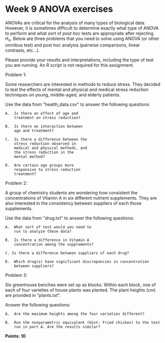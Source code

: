 # Week 9 ANOVA exercises

ANOVAs are critical for the analysis of many types of biological data. However, it is sometimes difficult to determine exactly what type of ANOVA to perform and what sort of *post hoc* tests are appropriate after rejecting H<sub>o</sub>. Below are three problems that you need to solve using ANOVA (or other omnibus test) and post hoc analysis (pairwise comparisons, linear contrasts, etc...). 

Please provide your results and interpretations, including the type of test you are running. An R script is not required for this assignment.

Problem 1:

Some researchers are interested in methods to reduce stress. They decided to test the effects of mental and physical and medical stress reduction techniques on young, middle-aged, and elderly patients.

Use the data from "health_data.csv" to answer the following questions:

	A. 	Is there an effect of age and 	
		treatment on stress reduction? 
	
	B. 	Is there an interaction between 
		age and treatment?
	
	C. 	Is there a difference between the 
		stress reduction observed in 
		medical and physical methods, and 
		the stress reduction in the 
		mental method?
		
	D. 	Are certain age groups more 
		responsive to stress reduction 
		treatment?


Problem 2: 

A group of chemistry students are wondering how consistent the concentrations of Vitamin A in six different nutrient supplements. They are also interested in the consistency between suppliers of each those supplements. 

Use the data from "drug.txt" to answer the following questions:

	A. 	What sort of test would you need to 
		run to analyze these data?
		
	B. 	Is there a difference in Vitamin A
		concentration among the supplements?
	
	C. Is there a difference between suppliers of each drug?
	
	D. 	Which drug(s) have significant discrepancies in concentration
		between suppliers?

Problem 3:

Six greenhouse benches were set up as blocks. Within each block, one of each of four varieties of house plants was planted. The plant heights (cm) are provided in "plants.txt". 

Answer the following questions:
	
	A. 	Are the maximum heights among the four varieties different?
	
	B. 	Run the nonparametric equivalent (Hint: Fried chicken) to the test 
		run in part A. Are the results similar?
	 


**Points: 10**